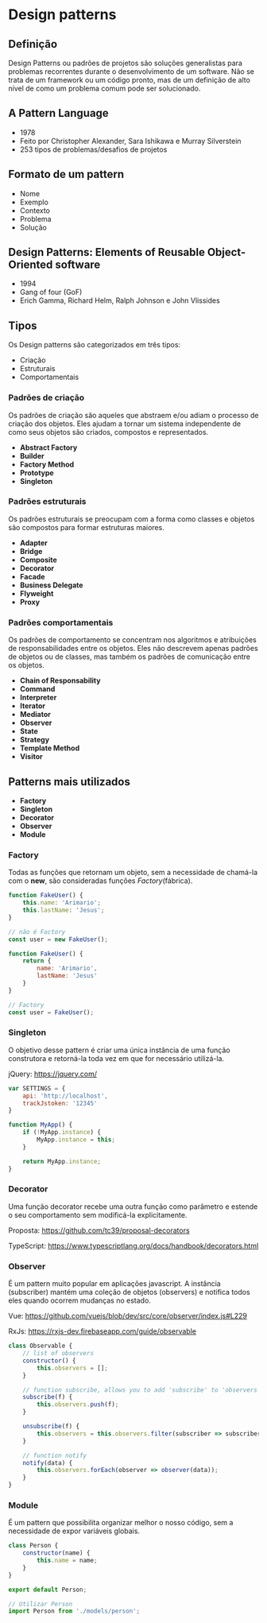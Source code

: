# Design patterns

## Definição

Design Patterns ou padrões de projetos são soluções generalistas para problemas recorrentes durante o desenvolvimento de um software. Não se trata de um framework ou um código pronto, mas de um definição de alto nível de como um problema comum pode ser solucionado.

## A Pattern Language

- 1978
- Feito por Christopher Alexander, Sara Ishikawa e Murray Silverstein
- 253 tipos de problemas/desafios de projetos

## Formato de um pattern

- Nome
- Exemplo
- Contexto
- Problema
- Solução

## Design Patterns: Elements of Reusable Object-Oriented software

- 1994
- Gang of four (GoF)
- Erich Gamma, Richard Helm, Ralph Johnson e John Vlissides

## Tipos
Os Design patterns são categorizados em três tipos:
- Criação
- Estruturais
- Comportamentais

### Padrões de criação
Os padrões de criação são aqueles que abstraem e/ou adiam o processo de criação dos objetos. Eles ajudam a tornar um sistema independente de como seus objetos são criados, compostos e representados.

- **Abstract Factory**
- **Builder**
- **Factory Method**
- **Prototype**
- **Singleton**

### Padrões estruturais
Os padrões estruturais se preocupam com a forma como classes e objetos são compostos para formar estruturas maiores.

- **Adapter**
- **Bridge**
- **Composite**
- **Decorator**
- **Facade**
- **Business Delegate**
- **Flyweight**
- **Proxy**

### Padrões comportamentais
Os padrões de comportamento se concentram nos algoritmos e atribuições de responsabilidades entre os objetos. Eles não descrevem apenas padrões de objetos ou de classes, mas também os padrões de comunicação entre os objetos.

- **Chain of Responsability**
- **Command**
- **Interpreter**
- **Iterator**
- **Mediator**
- **Observer**
- **State**
- **Strategy**
- **Template Method**
- **Visitor**

## Patterns mais utilizados

- **Factory**
- **Singleton**
- **Decorator**
- **Observer**
- **Module**

### Factory
Todas as funções que retornam um objeto, sem a necessidade de chamá-la com o **new**, são consideradas funções *Factory*(fábrica).

```javascript
function FakeUser() {
    this.name: 'Arimario';
    this.lastName: 'Jesus';
}

// não é Factory
const user = new FakeUser();

```

```javascript
function FakeUser() {
    return {
        name: 'Arimario',
        lastName: 'Jesus'
    }
}

// Factory
const user = FakeUser();

```

### Singleton
O objetivo desse pattern é criar uma única instância de uma função construtora e retorná-la toda vez em que for necessário utilizá-la.

jQuery:
https://jquery.com/

```javascript
var SETTINGS = {
    api: 'http://localhost',
    trackJstoken: '12345'
}
```

```javascript
function MyApp() {
    if (!MyApp.instance) {
        MyApp.instance = this;
    }

    return MyApp.instance;
}

```

### Decorator
Uma função decorator recebe uma outra função como parâmetro e estende o seu comportamento sem modificá-la explicitamente.

Proposta:
https://github.com/tc39/proposal-decorators

TypeScript:
https://www.typescriptlang.org/docs/handbook/decorators.html

### Observer
É um pattern muito popular em aplicações javascript. A instância (subscriber) mantém uma coleção de objetos (observers) e notifica todos eles quando ocorrem mudanças no estado.

Vue:
https://github.com/vuejs/blob/dev/src/core/observer/index.js#L229

RxJs:
https://rxjs-dev.firebaseapp.com/guide/observable

```javascript
class Observable {
    // list of observers
    constructor() {
        this.observers = [];
    }

    // function subscribe, allows you to add 'subscribe' to 'observers'
    subscribe(f) {
        this.observers.push(f);
    }

    unsubscribe(f) {
        this.observers = this.observers.filter(subscriber => subscriber !== f);
    }

    // function notify
    notify(data) {
        this.observers.forEach(observer => observer(data));
    }
}

```

### Module
É um pattern que possibilita organizar melhor o nosso código, sem a necessidade de expor variáveis globais.

```javascript
class Person {
    constructor(name) {
        this.name = name;
    }
}

export default Person;

// Utilizar Person
import Person from './models/person';

```